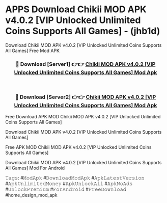 # APPS Download Chikii MOD APK v4.0.2 [VIP Unlocked Unlimited Coins Supports All Games] - (jhb1d)
Download Chikii MOD APK v4.0.2 [VIP Unlocked Unlimited Coins Supports All Games] Free Mod APK

<div align="center">
<h3>🔴 Download [Server1] 👉👉 <a href="https://apk-comot.site?title=Chikii_MOD_APK_v4.0.2_[VIP_Unlocked_Unlimited_Coins_Supports_All_Games]">Chikii MOD APK v4.0.2 [VIP Unlocked Unlimited Coins Supports All Games] Mod Apk</a></h3><br>

<h3>🔴 Download [Server2] 👉👉 <a href="https://apk-comot.site?title=Chikii_MOD_APK_v4.0.2_[VIP_Unlocked_Unlimited_Coins_Supports_All_Games]">Chikii MOD APK v4.0.2 [VIP Unlocked Unlimited Coins Supports All Games] Mod Apk</a></h3>
</div>


Free Download APK MOD Chikii MOD APK v4.0.2 [VIP Unlocked Unlimited Coins Supports All Games]

Download Chikii MOD APK v4.0.2 [VIP Unlocked Unlimited Coins Supports All Games] 

Free APK MOD Chikii MOD APK v4.0.2 [VIP Unlocked Unlimited Coins Supports All Games] 

Download Chikii MOD APK v4.0.2 [VIP Unlocked Unlimited Coins Supports All Games] Mod For Android

𝚃𝚊𝚐𝚜: #𝙼𝚘𝚍𝙰𝚙𝚔 #𝙳𝚘𝚠𝚗𝚕𝚘𝚊𝚍𝙼𝚘𝚍𝙰𝚙𝚔 #𝙰𝚙𝚔𝙻𝚊𝚝𝚎𝚜𝚝𝚅𝚎𝚛𝚜𝚒𝚘𝚗 #𝙰𝚙𝚔𝚄𝚗𝚕𝚒𝚖𝚒𝚝𝚎𝚍𝙼𝚘𝚗𝚎𝚢 #𝙰𝚙𝚔𝚄𝚗𝚕𝚘𝚌𝚔𝙰𝚕𝚕 #𝙰𝚙𝚔𝙽𝚘𝙰𝚍𝚜 #𝚄𝚗𝚕𝚘𝚌𝚔𝙿𝚛𝚎𝚖𝚒𝚞𝚖 #𝙵𝚘𝚛𝙰𝚗𝚍𝚛𝚘𝚒𝚍 #𝙵𝚛𝚎𝚎𝙳𝚘𝚠𝚗𝚕𝚘𝚊𝚍 #home_design_mod_apk